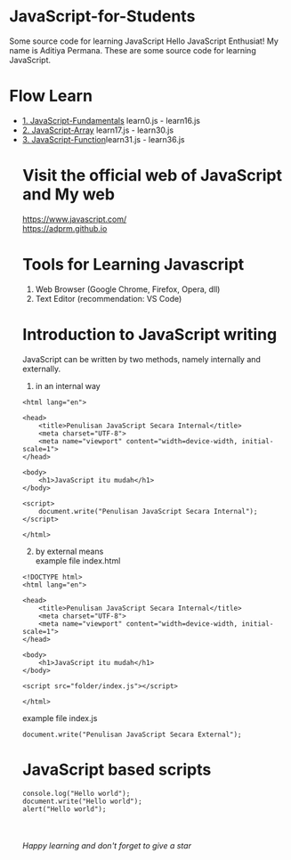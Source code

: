 # JavaScript-for-Students
Some source code for learning JavaScript
Hello JavaScript Enthusiat! My name is Aditiya Permana. 
These are some source code for learning JavaScript. 

# Flow Learn
<ul>
  <li><a href="https://github.com/adprm/JavaScript-for-Students/tree/JavaScript-Fundamentals">1. JavaScript-Fundamentals</a>
  learn0.js - learn16.js
  </li>
  <li><a href="https://github.com/adprm/JavaScript-for-Students/tree/JavaScript-Array">2. JavaScript-Array</a>
  learn17.js - learn30.js
  </li>
  <li><a href="https://github.com/adprm/JavaScript-for-Students/tree/JavaScript-Function">3. JavaScript-Function</a>learn31.js - learn36.js</li
  </ul>

# Visit the official web of JavaScript and My web
https://www.javascript.com/ <br>
https://adprm.github.io 

# Tools for Learning Javascript
1. Web Browser (Google Chrome, Firefox, Opera, dll)
2. Text Editor (recommendation: VS Code)

# Introduction to JavaScript writing
JavaScript can be written by two methods, namely internally and externally.

1. in an internal way


```<!DOCTYPE html>
<html lang="en">

<head>
    <title>Penulisan JavaScript Secara Internal</title>
    <meta charset="UTF-8">
    <meta name="viewport" content="width=device-width, initial-scale=1">
</head>

<body>
    <h1>JavaScript itu mudah</h1>
</body>

<script>
    document.write("Penulisan JavaScript Secara Internal");
</script>

</html>

```
2. by external means <br>
example file index.html
```
<!DOCTYPE html>
<html lang="en">

<head>
    <title>Penulisan JavaScript Secara Internal</title>
    <meta charset="UTF-8">
    <meta name="viewport" content="width=device-width, initial-scale=1">
</head>

<body>
    <h1>JavaScript itu mudah</h1>
</body>

<script src="folder/index.js"></script>

</html>
```
example file index.js
```
document.write("Penulisan JavaScript Secara External");
```

# JavaScript based scripts
```
console.log("Hello world");
document.write("Hello world");
alert("Hello world");
```

<br>

<h6>Happy learning and don't forget to give a star</h6>
